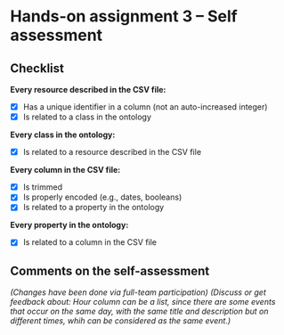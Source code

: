 # Hands-on assignment 3 – Self assessment

## Checklist

**Every resource described in the CSV file:**

- [x] Has a unique identifier in a column (not an auto-increased integer)
- [x] Is related to a class in the ontology

**Every class in the ontology:**

- [x] Is related to a resource described in the CSV file

**Every column in the CSV file:**

- [x] Is trimmed
- [x] Is properly encoded (e.g., dates, booleans)
- [x] Is related to a property in the ontology

**Every property in the ontology:**

- [x] Is related to a column in the CSV file

## Comments on the self-assessment
_(Changes have been done via full-team participation)_
_(Discuss or get feedback about: Hour column can be a list, since there are some events that occur on the same day, with the same title and description but on different times, whih can be considered as the same event.)_